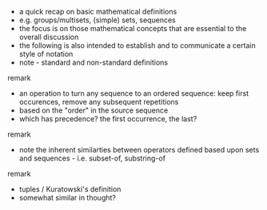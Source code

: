 
- a quick recap on basic mathematical definitions
- e.g. groups/multisets, (simple) sets, sequences
- the focus is on those mathematical concepts that
  are essential to the overall discussion
- the following is also intended to establish and
  to communicate a certain style of notation
- note - standard and non-standard definitions

remark
- an operation to turn any sequence to an ordered sequence:
  keep first occurences, remove any subsequent repetitions
- based on the "order" in the source sequence
- which has precedence? the first occurrence, the last?

remark
- note the inherent similarties between operators defined
  based upon sets and sequences - i.e. subset-of, substring-of

remark
- tuples / Kuratowski's definition
- somewhat similar in thought?
